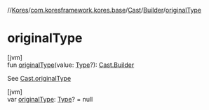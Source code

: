 //[Kores](../../../../index.md)/[com.koresframework.kores.base](../../index.md)/[Cast](../index.md)/[Builder](index.md)/[originalType](original-type.md)

# originalType

[jvm]\
fun [originalType](original-type.md)(value: [Type](https://docs.oracle.com/javase/8/docs/api/java/lang/reflect/Type.html)?): [Cast.Builder](index.md)

See [Cast.originalType](../original-type.md)

[jvm]\
var [originalType](original-type.md): [Type](https://docs.oracle.com/javase/8/docs/api/java/lang/reflect/Type.html)? = null
